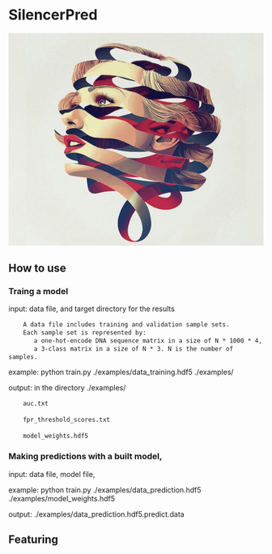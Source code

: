 # SilencerPred

![DFRE Logo](mulholland.png)

## How to use
### Traing a model 
input: data file, and target directory for the results

        A data file includes training and validation sample sets. 
        Each sample set is represented by:
           a one-hot-encode DNA sequence matrix in a size of N * 1000 * 4, 
           a 3-class matrix in a size of N * 3. N is the number of samples.
 
example:
python train.py  ./examples/data_training.hdf5 ./examples/

output: in the directory ./examples/

        auc.txt

        fpr_threshold_scores.txt
        
        model_weights.hdf5
 
 
### Making predictions with a built model, 
input: data file, model file, 
 
example:
python train.py ./examples/data_prediction.hdf5 ./examples/model_weights.hdf5

output: ./examples/data_prediction.hdf5.predict.data

## Featuring
